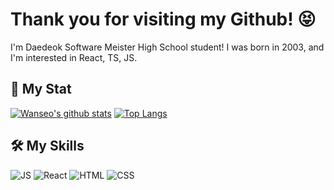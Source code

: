 # Thank you for visiting my Github! 😝
I'm Daedeok Software Meister High School student!
I was born in 2003, and I'm interested in React, TS, JS.

## 🚥 My Stat
[![Wanseo's github stats](https://github-readme-stats.vercel.app/api?username=Sonwanseo&bg_color=30,ed6159,6cadef&title_color=fff&text_color=fff)](https://github.com/anuraghazra/github-readme-stats)
[![Top Langs](https://github-readme-stats.vercel.app/api/top-langs/?username=Sonwanseo&layout=compact&show_icons=true&theme=dracula)](https://github.com/anuraghazra/github-readme-stats)

## 🛠 My Skills
![JS](https://img.shields.io/badge/JavaScript-%E2%98%85%E2%98%85%E2%98%85%E2%98%85%E2%98%85-B7472A?style=&logo=JavaScript)
![React](https://img.shields.io/badge/React-%E2%98%85%E2%98%85%E2%98%85%E2%98%85%E2%98%85-B7472A?style=&logo=React)
![HTML](https://img.shields.io/badge/HTML-%E2%98%85%E2%98%85%E2%98%85%E2%98%85%E2%98%85-B7472A?style=&logo=HTML)
![CSS](https://img.shields.io/badge/CSS-%E2%98%85%E2%98%85%E2%98%85%E2%98%85%E2%98%85-B7472A?style=&logo=CSS)
